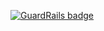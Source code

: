 
[![GuardRails badge](https://badges.production.guardrails.io/juliendasilva/feedly_opml.svg)](https://www.guardrails.io)
